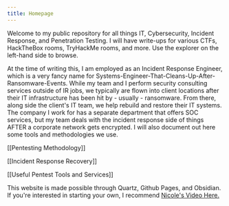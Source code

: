 ```yaml
---
title: Homepage
---
```


Welcome to my public repository for all things IT, Cybersecurity, Incident Response, and Penetration Testing. I will have write-ups for various CTFs, HackTheBox rooms, TryHackMe rooms, and more. Use the explorer on the left-hand side to browse. 

At the time of writing this, I am employed as an Incident Response Engineer, which is a very fancy name for Systems-Engineer-That-Cleans-Up-After-Ransomware-Events. While my team and I perform security consulting services outside of IR jobs, we typically are flown into client locations after their IT infrastructure has been hit by - usually - ransomware. From there, along side the client's IT team, we help rebuild and restore their IT systems. The company I work for has a separate department that offers SOC services, but my team deals with the incident response side of things AFTER a corporate network gets encrypted. I will also document out here some tools and methodologies we use. 


[[Pentesting Methodology]]

[[Incident Response Recovery]]

[[Useful Pentest Tools and Services]]


This website is made possible through Quartz, Github Pages, and Obsidian. If you're interested in starting your own, I recommend [Nicole's Video Here.](https://youtu.be/6s6DT1yN4dw?si=TWKVNrR8i4k-KpfV)
